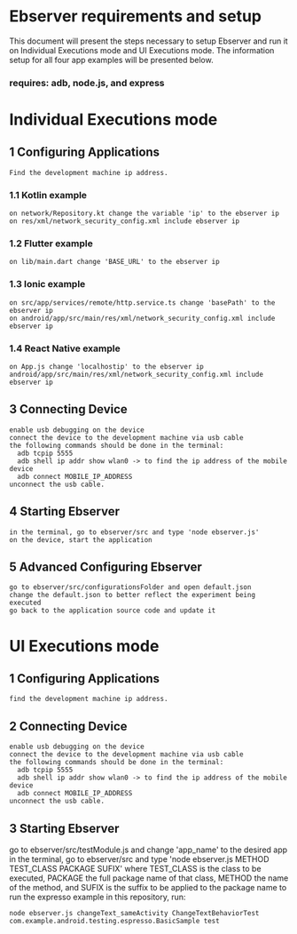 # Ebserver requirements and setup

This document will present the steps necessary to setup Ebserver and run it on Individual Executions mode and UI Executions mode.
The information setup for all four app examples will be presented below.

### requires: adb, node.js, and express

# Individual Executions mode

## 1 Configuring Applications
    Find the development machine ip address.

### 1.1 Kotlin example
    on network/Repository.kt change the variable 'ip' to the ebserver ip
    on res/xml/network_security_config.xml include ebserver ip

### 1.2 Flutter example
    on lib/main.dart change 'BASE_URL' to the ebserver ip

### 1.3 Ionic example
    on src/app/services/remote/http.service.ts change 'basePath' to the ebserver ip
    on android/app/src/main/res/xml/network_security_config.xml include ebserver ip

### 1.4 React Native example
    on App.js change 'localhostip' to the ebserver ip
    android/app/src/main/res/xml/network_security_config.xml include ebserver ip

## 3 Connecting Device
    enable usb debugging on the device
    connect the device to the development machine via usb cable
    the following commands should be done in the terminal:
      adb tcpip 5555
      adb shell ip addr show wlan0 -> to find the ip address of the mobile device
      adb connect MOBILE_IP_ADDRESS
    unconnect the usb cable.

## 4 Starting Ebserver
    in the terminal, go to ebserver/src and type 'node ebserver.js'
    on the device, start the application

## 5 Advanced Configuring Ebserver
    go to ebserver/src/configurationsFolder and open default.json
    change the default.json to better reflect the experiment being executed
    go back to the application source code and update it

# UI Executions mode

## 1 Configuring Applications
    find the development machine ip address.

## 2 Connecting Device
    enable usb debugging on the device
    connect the device to the development machine via usb cable
    the following commands should be done in the terminal:
      adb tcpip 5555
      adb shell ip addr show wlan0 -> to find the ip address of the mobile device
      adb connect MOBILE_IP_ADDRESS
    unconnect the usb cable.

## 3 Starting Ebserver
go to ebserver/src/testModule.js and change 'app_name' to the desired app
in the terminal, go to ebserver/src and type 'node ebserver.js METHOD TEST_CLASS PACKAGE SUFIX'
where TEST_CLASS is the class to be executed, PACKAGE the full package name of that class, METHOD the name of the method, and SUFIX is the suffix to be applied to the package name
to run the expresso example in this repository, run:

    node ebserver.js changeText_sameActivity ChangeTextBehaviorTest com.example.android.testing.espresso.BasicSample test

  
